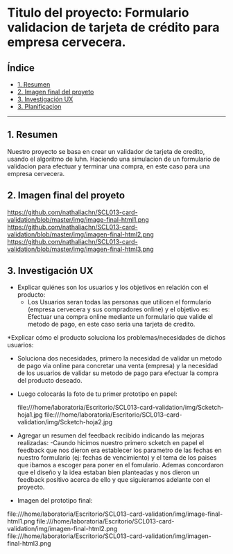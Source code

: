 # Titulo del proyecto: Formulario validacion de tarjeta de crédito para empresa cervecera.

## Índice

* [1. Resumen](#1-resumen)
* [2. Imagen final del proyeto](#2-imagen-final-del-proyecto)
* [3. Investigación UX](#3-investigacion-ux)
* [3. Planificacion](#3-planificacion)




***

## 1. Resumen

Nuestro proyecto se basa en crear un validador de tarjeta de credito, usando el algoritmo de luhn. Haciendo una simulacion de un formulario de validacion para efectuar y terminar una compra, en este caso para una empresa cervecera.

## 2. Imagen final del proyeto

https://github.com/nathaliachn/SCL013-card-validation/blob/master/img/image-final-html1.png
https://github.com/nathaliachn/SCL013-card-validation/blob/master/img/imagen-final-html2.png
https://github.com/nathaliachn/SCL013-card-validation/blob/master/img/imagen-final-html3.png


## 3. Investigación UX

  * Explicar quiénes son los usuarios y los objetivos en relación con el producto:
    - Los Usuarios seran todas las personas que utilicen el formulario (empresa cervecera y sus compradores online) y el objetivo es: Efectuar una compra online mediante un formulario que valide el metodo de pago, en este caso seria una tarjeta de credito.
    
  *Explicar cómo el producto soluciona los problemas/necesidades de dichos usuarios:
   - Soluciona dos necesidades, primero la necesidad de validar un metodo de pago via online para concretar una venta (empresa) y la necesidad de los usuarios de validar su metodo de pago para efectuar la compra del producto deseado.
   
  * Luego colocarás la foto de tu primer prototipo en papel:

    file:///home/laboratoria/Escritorio/SCL013-card-validation/img/Scketch-hoja1.jpg
    file:///home/laboratoria/Escritorio/SCL013-card-validation/img/Scketch-hoja2.jpg

   
  * Agregar un resumen del feedback recibido indicando las mejoras realizadas:
    -Caundo hicimos nuestro primero scketch en papel el feedback que nos dieron era establecer los parametro de las fechas en nuestro formulario (ej: fechas de vencimiento) y el tema de los paises que ibamos a escoger para poner en el fomulario. Ademas concordaron que el diseño y la idea estaban bien planteadas y nos dieron un feedback positivo acerca de ello y que siguieramos adelante con el proyecto.
    
   * Imagen del prototipo final:
   
file:///home/laboratoria/Escritorio/SCL013-card-validation/img/image-final-html1.png
file:///home/laboratoria/Escritorio/SCL013-card-validation/img/imagen-final-html2.png
file:///home/laboratoria/Escritorio/SCL013-card-validation/img/imagen-final-html3.png
